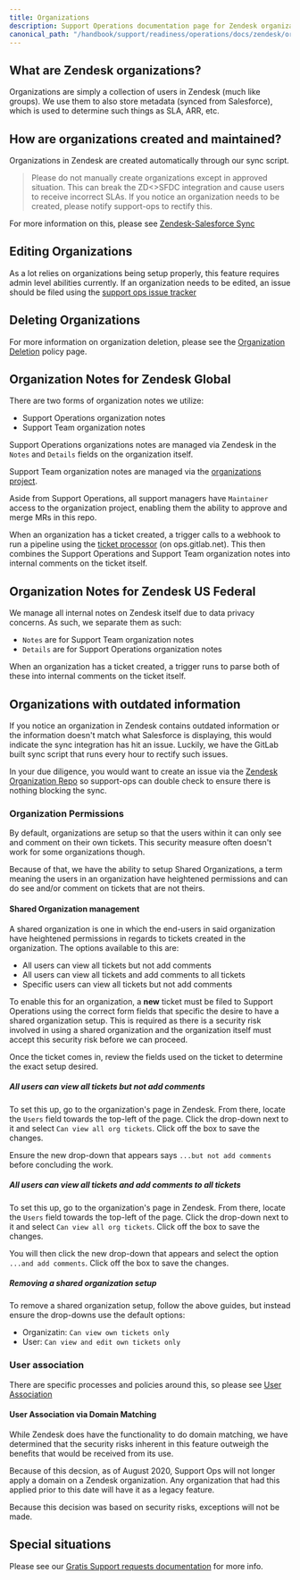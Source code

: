 ```yaml
---
title: Organizations
description: Support Operations documentation page for Zendesk organizations
canonical_path: "/handbook/support/readiness/operations/docs/zendesk/organizations"
---
```


## What are Zendesk organizations?

Organizations are simply a collection of users in Zendesk (much like groups). We
use them to also store metadata (synced from Salesforce), which is used to
determine such things as SLA, ARR, etc.

## How are organizations created and maintained?

Organizations in Zendesk are created automatically through our sync script.

> Please do not manually create organizations except in approved situation. This
> can break the ZD<>SFDC integration and cause users to receive incorrect SLAs.
> If you notice an organization needs to be created, please notify support-ops
> to rectify this.

For more information on this, please see
[Zendesk-Salesforce Sync](/handbook/support/readiness/operations/docs/zendesk/zendesk_salesforce_sync)

## Editing Organizations

As a lot relies on organizations being setup properly, this feature requires
admin level abilities currently. If an organization needs to be edited, an issue
should be filed using the
[support ops issue tracker](https://gitlab.com/gitlab-com/support/support-ops/support-ops-project/-/issues/new)

## Deleting Organizations

For more information on organization deletion, please see the
[Organization Deletion](/handbook/support/readiness/operations/docs/policies/org_deletion)
policy page.

## Organization Notes for Zendesk Global

There are two forms of organization notes we utilize:

- Support Operations organization notes
- Support Team organization notes

Support Operations organizations notes are managed via Zendesk in the `Notes`
and `Details` fields on the organization itself.

Support Team organization notes are managed via the
[organizations project](https://gitlab.com/gitlab-com/support/zendesk-global/organizations).

Aside from Support Operations, all support managers have `Maintainer` access to
the organization project, enabling them the ability to approve and merge MRs in
this repo.

When an organization has a ticket created, a trigger calls to a webhook to
run a pipeline using the
[ticket processor](https://gitlab.com/gitlab-support-readiness/zendesk-global/tickets/processor)
(on ops.gitlab.net). This then combines the Support Operations and Support Team
organization notes into internal comments on the ticket itself.

## Organization Notes for Zendesk US Federal

We manage all internal notes on Zendesk itself due to data privacy concerns. As
such, we separate them as such:

- `Notes` are for Support Team organization notes
- `Details` are for Support Operations organization notes

When an organization has a ticket created, a trigger runs to parse both of these
into internal comments on the ticket itself.

## Organizations with outdated information

If you notice an organization in Zendesk contains outdated information or the
information doesn't match what Salesforce is displaying, this would indicate the
sync integration has hit an issue. Luckily, we have the GitLab built sync script
that runs every hour to rectify such issues.

In your due diligence, you would want to create an issue via the
[Zendesk Organization Repo](https://gitlab.com/gitlab-com/support/zendesk-global/organizations/-/issues/new)
so support-ops can double check to ensure there is nothing blocking the sync.

### Organization Permissions

By default, organizations are setup so that the users within it can only see and
comment on their own tickets. This security measure often doesn't work for some
organizations though.

Because of that, we have the ability to setup Shared Organizations, a term
meaning the users in an organization have heightened permissions and can do see
and/or comment on tickets that are not theirs.

#### Shared Organization management

A shared organization is one in which the end-users in said organization have
heightened permissions in regards to tickets created in the organization. The
options available to this are:

- All users can view all tickets but not add comments
- All users can view all tickets and add comments to all tickets
- Specific users can view all tickets but not add comments

To enable this for an organization, a **new** ticket must be filed to Support
Operations using the correct form fields that specific the desire to have a
shared organization setup. This is required as there is a security risk involved
in using a shared organization and the organization itself must accept this
security risk before we can proceed.

Once the ticket comes in, review the fields used on the ticket to determine the
exact setup desired.

##### All users can view all tickets but not add comments

To set this up, go to the organization's page in Zendesk. From there, locate the
`Users` field towards the top-left of the page. Click the drop-down next to it
and select `Can view all org tickets`. Click off the box to save the changes.

Ensure the new drop-down that appears says `...but not add comments` before
concluding the work.

##### All users can view all tickets and add comments to all tickets

To set this up, go to the organization's page in Zendesk. From there, locate the
`Users` field towards the top-left of the page. Click the drop-down next to it
and select `Can view all org tickets`. Click off the box to save the changes.

You will then click the new drop-down that appears and select the option
`...and add comments`. Click off the box to save the changes.

##### Removing a shared organization setup

To remove a shared organization setup, follow the above guides, but instead
ensure the drop-downs use the default options:

- Organizatin: `Can view own tickets only`
- User: `Can view and edit own tickets only`

### User association

There are specific processes and policies around this, so please see
[User Association](/handbook/support/readiness/operations/docs/zendesk/user_association)

#### User Association via Domain Matching

While Zendesk does have the functionality to do domain matching, we have
determined that the security risks inherent in this feature outweigh the
benefits that would be received from its use.

Because of this decsion, as of August 2020, Support Ops will not longer apply
a domain on a Zendesk organization. Any organization that had this applied
prior to this date will have it as a legacy feature.

Because this decision was based on security risks, exceptions will not be made.

## Special situations

Please see our
[Gratis Support requests documentation](/handbook/support/readiness/operations/docs/policies/gratis_support)
for more info.
